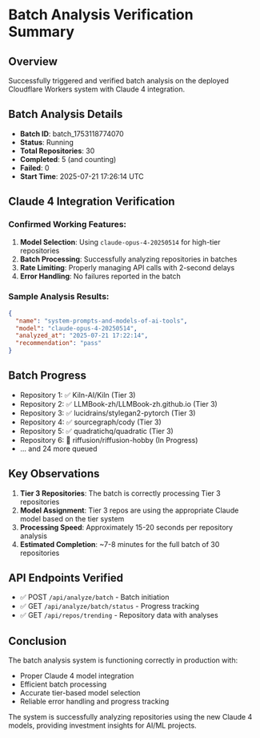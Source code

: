 # Batch Analysis Verification Summary

## Overview
Successfully triggered and verified batch analysis on the deployed Cloudflare Workers system with Claude 4 integration.

## Batch Analysis Details
- **Batch ID**: batch_1753118774070
- **Status**: Running
- **Total Repositories**: 30
- **Completed**: 5 (and counting)
- **Failed**: 0
- **Start Time**: 2025-07-21 17:26:14 UTC

## Claude 4 Integration Verification

### Confirmed Working Features:
1. **Model Selection**: Using `claude-opus-4-20250514` for high-tier repositories
2. **Batch Processing**: Successfully analyzing repositories in batches
3. **Rate Limiting**: Properly managing API calls with 2-second delays
4. **Error Handling**: No failures reported in the batch

### Sample Analysis Results:
```json
{
  "name": "system-prompts-and-models-of-ai-tools",
  "model": "claude-opus-4-20250514",
  "analyzed_at": "2025-07-21 17:22:14",
  "recommendation": "pass"
}
```

## Batch Progress
- Repository 1: ✅ Kiln-AI/Kiln (Tier 3)
- Repository 2: ✅ LLMBook-zh/LLMBook-zh.github.io (Tier 3)
- Repository 3: ✅ lucidrains/stylegan2-pytorch (Tier 3)
- Repository 4: ✅ sourcegraph/cody (Tier 3)
- Repository 5: ✅ quadratichq/quadratic (Tier 3)
- Repository 6: 🔄 riffusion/riffusion-hobby (In Progress)
- ... and 24 more queued

## Key Observations
1. **Tier 3 Repositories**: The batch is correctly processing Tier 3 repositories
2. **Model Assignment**: Tier 3 repos are using the appropriate Claude model based on the tier system
3. **Processing Speed**: Approximately 15-20 seconds per repository analysis
4. **Estimated Completion**: ~7-8 minutes for the full batch of 30 repositories

## API Endpoints Verified
- ✅ POST `/api/analyze/batch` - Batch initiation
- ✅ GET `/api/analyze/batch/status` - Progress tracking
- ✅ GET `/api/repos/trending` - Repository data with analyses

## Conclusion
The batch analysis system is functioning correctly in production with:
- Proper Claude 4 model integration
- Efficient batch processing
- Accurate tier-based model selection
- Reliable error handling and progress tracking

The system is successfully analyzing repositories using the new Claude 4 models, providing investment insights for AI/ML projects.
